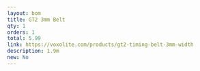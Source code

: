 ```yaml
---
layout: bom
title: GT2 3mm Belt
qty: 1
orders: 1
total: 5.99
link: https://voxolite.com/products/gt2-timing-belt-3mm-width
description: 1.9m
new: No
---
```

